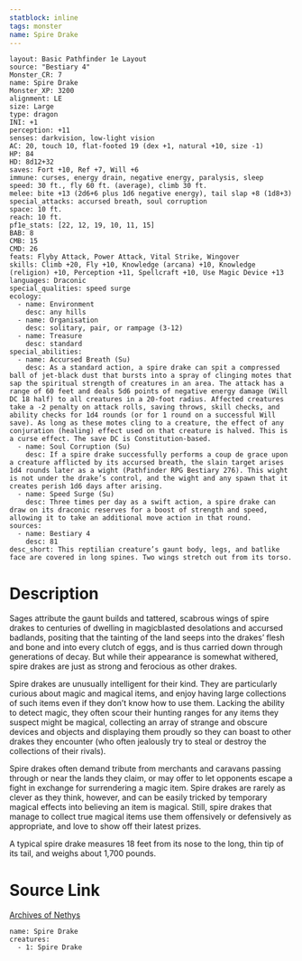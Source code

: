 ```yaml
---
statblock: inline
tags: monster
name: Spire Drake
---
```

```statblock
layout: Basic Pathfinder 1e Layout
source: "Bestiary 4"
Monster_CR: 7
name: Spire Drake
Monster_XP: 3200
alignment: LE
size: Large
type: dragon
INI: +1
perception: +11
senses: darkvision, low-light vision
AC: 20, touch 10, flat-footed 19 (dex +1, natural +10, size -1)
HP: 84
HD: 8d12+32
saves: Fort +10, Ref +7, Will +6
immune: curses, energy drain, negative energy, paralysis, sleep
speed: 30 ft., fly 60 ft. (average), climb 30 ft.
melee: bite +13 (2d6+6 plus 1d6 negative energy), tail slap +8 (1d8+3)
special_attacks: accursed breath, soul corruption
space: 10 ft.
reach: 10 ft.
pf1e_stats: [22, 12, 19, 10, 11, 15]
BAB: 8
CMB: 15
CMD: 26
feats: Flyby Attack, Power Attack, Vital Strike, Wingover
skills: Climb +20, Fly +10, Knowledge (arcana) +10, Knowledge (religion) +10, Perception +11, Spellcraft +10, Use Magic Device +13
languages: Draconic
special_qualities: speed surge
ecology:
  - name: Environment
    desc: any hills
  - name: Organisation
    desc: solitary, pair, or rampage (3-12)
  - name: Treasure
    desc: standard
special_abilities:
  - name: Accursed Breath (Su)
    desc: As a standard action, a spire drake can spit a compressed ball of jet-black dust that bursts into a spray of clinging motes that sap the spiritual strength of creatures in an area. The attack has a range of 60 feet and deals 5d6 points of negative energy damage (Will DC 18 half) to all creatures in a 20-foot radius. Affected creatures take a -2 penalty on attack rolls, saving throws, skill checks, and ability checks for 1d4 rounds (or for 1 round on a successful Will save). As long as these motes cling to a creature, the effect of any conjuration (healing) effect used on that creature is halved. This is a curse effect. The save DC is Constitution-based.
  - name: Soul Corruption (Su)
    desc: If a spire drake successfully performs a coup de grace upon a creature afflicted by its accursed breath, the slain target arises 1d4 rounds later as a wight (Pathfinder RPG Bestiary 276). This wight is not under the drake’s control, and the wight and any spawn that it creates perish 1d6 days after arising.
  - name: Speed Surge (Su)
    desc: Three times per day as a swift action, a spire drake can draw on its draconic reserves for a boost of strength and speed, allowing it to take an additional move action in that round.
sources:
  - name: Bestiary 4
    desc: 81
desc_short: This reptilian creature’s gaunt body, legs, and batlike face are covered in long spines. Two wings stretch out from its torso.
```
# Description
Sages attribute the gaunt builds and tattered, scabrous wings of spire drakes to centuries of dwelling in magicblasted desolations and accursed badlands, positing that the tainting of the land seeps into the drakes’ flesh and bone and into every clutch of eggs, and is thus carried down through generations of decay. But while their appearance is somewhat withered, spire drakes are just as strong and ferocious as other drakes.

Spire drakes are unusually intelligent for their kind. They are particularly curious about magic and magical items, and enjoy having large collections of such items even if they don’t know how to use them. Lacking the ability to detect magic, they often scour their hunting ranges for any items they suspect might be magical, collecting an array of strange and obscure devices and objects and displaying them proudly so they can boast to other drakes they encounter (who often jealously try to steal or destroy the collections of their rivals).

Spire drakes often demand tribute from merchants and caravans passing through or near the lands they claim, or may offer to let opponents escape a fight in exchange for surrendering a magic item. Spire drakes are rarely as clever as they think, however, and can be easily tricked by temporary magical effects into believing an item is magical. Still, spire drakes that manage to collect true magical items use them offensively or defensively as appropriate, and love to show off their latest prizes.

A typical spire drake measures 18 feet from its nose to the long, thin tip of its tail, and weighs about 1,700 pounds.
# Source Link
[Archives of Nethys](https://aonprd.com/MonsterDisplay.aspx?ItemName=Spire%20Drake)
```encounter-table
name: Spire Drake
creatures:
  - 1: Spire Drake
```
